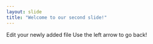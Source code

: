 ```yaml
---
layout: slide
title: "Welcome to our second slide!"
---
```

Edit your newly added file
Use the left arrow to go back!
